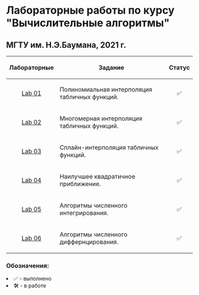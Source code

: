 # Лабораторные работы по курсу "Вычислительные алгоритмы"
## МГТУ им. Н.Э.Баумана, 2021 г.

| Лабораторные  |     <p align="center">Задание    |      Статус    |
| :-------------: |-------------|:-------------:|
| [Lab 01](https://github.com/DeadlyHunter38/bmstu_sem_4_compulation_algorithms/tree/master/lab_01)| <p align="left"> Полиномиальная интерполяция табличных функций.<p>| ✅
| [Lab 02](https://github.com/DeadlyHunter38/bmstu_sem_4_compulation_algorithms/tree/master/lab_02)| <p align="left"> Многомерная интерполяция табличных функций.<p>| ✅
| [Lab 03](https://github.com/DeadlyHunter38/bmstu_sem_4_compulation_algorithms/tree/master/lab_03)| <p align="left"> Сплайн-интерполяция табличных функций.<p>| ✅
| [Lab 04](https://github.com/DeadlyHunter38/bmstu_sem_4_compulation_algorithms/tree/master/lab_04)| <p align="left"> Наилучшее квадратичное приближение.<p>| ✅
| [Lab 05](https://github.com/DeadlyHunter38/bmstu_sem_4_compulation_algorithms/tree/master/lab_05)| <p align="left"> Алгоритмы численного интегрирования.<p>| ✅
| [Lab 06](https://github.com/DeadlyHunter38/bmstu_sem_4_compulation_algorithms/tree/master/lab_06)| <p align="left"> Алгоритмы численного диффернцирования.<p>| ✅

### Обозначения:


<li>✅ - выполнено

<li>🛠 - в работе
